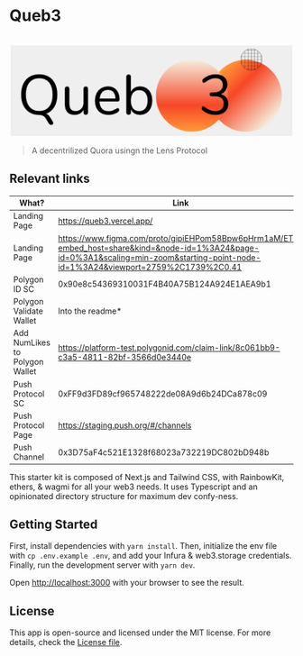 # Queb3

<p align="center">
    <br>
    <img src="img/logo.png" width="500"/>
    <br>
<p>


> A decentrilized Quora usingn the Lens Protocol

## Relevant links

| What? | Link |
|---|---|
| Landing Page | https://queb3.vercel.app/ |
| Landing Page | https://www.figma.com/proto/gipiEHPom58Bpw6pHrm1aM/ETH?embed_host=share&kind=&node-id=1%3A24&page-id=0%3A1&scaling=min-zoom&starting-point-node-id=1%3A24&viewport=2759%2C1739%2C0.41 |
| Polygon ID SC |0x90e8c54369310031F4B40A75B124A924E1AEA9b1 |
| Polygon Validate Wallet |Into the readme* |
| Add NumLikes to Polygon Wallet | https://platform-test.polygonid.com/claim-link/8c061bb9-c3a5-4811-82bf-3566d0e3440e |
| Push Protocol SC | 0xFF9d3FD89cf965748222de08A9d6b24DCa878c09 |
| Push Protocol Page | https://staging.push.org/#/channels |
| Push Channel | 0x3D75aF4c521E1328f68023a732219DC802bD948b |


This starter kit is composed of Next.js and Tailwind CSS, with RainbowKit, ethers, & wagmi for all your web3 needs. It uses Typescript and an opinionated directory structure for maximum dev confy-ness.

## Getting Started

First, install dependencies with `yarn install`. Then, initialize the env file with `cp .env.example .env`, and add your Infura & web3.storage credentials. Finally, run the development server with `yarn dev`.

Open [http://localhost:3000](http://localhost:3000) with your browser to see the result.

## License

This app is open-source and licensed under the MIT license. For more details, check the [License file](LICENSE).

